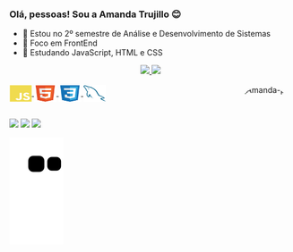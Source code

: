 ### Olá, pessoas! Sou a Amanda Trujillo 😊

- 💜 Estou no 2º semestre de Análise e Desenvolvimento de Sistemas
- 💜 Foco em FrontEnd 
- 💜 Estudando JavaScript, HTML e CSS 
<div align="center">
  <a href="https://github.com/amanda-trujillo">
  <img height="180em" src="https://github-readme-stats.vercel.app/api?username=amanda-trujillo&show_icons=true&theme=dracula&include_all_commits=true&count_private=true"/>
  <img height="180em" src="https://github-readme-stats.vercel.app/api/top-langs/?username=amanda-trujillo&layout=compact&langs_count=7&theme=dracula"/>
</div>
  
  <div style="display: inline_block"><br>
  <img align="center" alt="Amanda-Js" height="30" width="40" src="https://raw.githubusercontent.com/devicons/devicon/master/icons/javascript/javascript-plain.svg">
  <img align="center" alt="Amanda-HTML" height="30" width="40" src="https://raw.githubusercontent.com/devicons/devicon/master/icons/html5/html5-original.svg">
  <img align="center" alt="Amanda-CSS" height="30" width="40" src="https://raw.githubusercontent.com/devicons/devicon/master/icons/css3/css3-original.svg">
  <img align="center" alt="Amanda-MYSQL" height="30" width="40" src="https://raw.githubusercontent.com/devicons/devicon/master/icons/mysql/mysql-original.svg">
  <img align="right" alt="Amanda-pic" height="150" style="border-radius:50px;" src="https://instagram.fcgh4-1.fna.fbcdn.net/v/t51.2885-19/310717849_750219576168042_6141308213429533308_n.jpg?stp=dst-jpg_s150x150&_nc_ht=instagram.fcgh4-1.fna.fbcdn.net&_nc_cat=106&_nc_ohc=1SJqPVj4mnoAX9sDhdK&edm=AOQ1c0wBAAAA&ccb=7-5&oh=00_AT9luuOmXl3LRAOJ9vggVIAkInoY6O3pSvHKu9x2m0ZnqQ&oe=634E6692&_nc_sid=8fd12b">
</div>
   
  ##
 
<div> 
  <a href="https://instagram.com/mandstr" target="_blank"><img src="https://img.shields.io/badge/-Instagram-%23E4405F?style=for-the-badge&logo=instagram&logoColor=white" target="_blank"></a>
  <a href = "mailto:contatorafaballerini@gmail.com"><img src="https://img.shields.io/badge/-Gmail-%23333?style=for-the-badge&logo=gmail&logoColor=white" target="_blank"></a>
  <a href="https://www.linkedin.com/in/amanda-trujillo" target="_blank"><img src="https://img.shields.io/badge/-LinkedIn-%230077B5?style=for-the-badge&logo=linkedin&logoColor=white" target="_blank"></a> 
 
  ![Snake animation](https://github.com/rafaballerini/rafaballerini/blob/output/github-contribution-grid-snake.svg)
 
</div>
